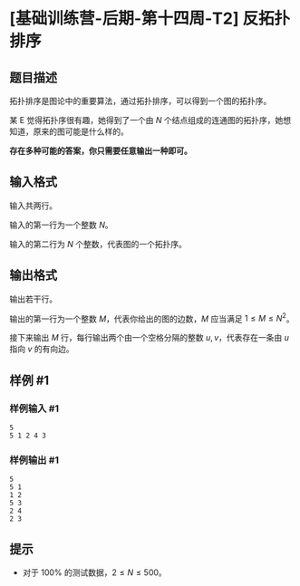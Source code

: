 # [基础训练营-后期-第十四周-T2] 反拓扑排序

## 题目描述

拓扑排序是图论中的重要算法，通过拓扑排序，可以得到一个图的拓扑序。

某 E 觉得拓扑序很有趣，她得到了一个由 $N$ 个结点组成的连通图的拓扑序，她想知道，原来的图可能是什么样的。

**存在多种可能的答案，你只需要任意输出一种即可。**

## 输入格式

输入共两行。

输入的第一行为一个整数 $N$。

输入的第二行为 $N$ 个整数，代表图的一个拓扑序。

## 输出格式

输出若干行。

输出的第一行为一个整数 $M$，代表你给出的图的边数，$M$ 应当满足 $1 \le M \le N^2$。

接下来输出 $M$ 行，每行输出两个由一个空格分隔的整数 $u,v$，代表存在一条由 $u$ 指向 $v$ 的有向边。

## 样例 #1

### 样例输入 #1

```
5
5 1 2 4 3
```

### 样例输出 #1

```
5
5 1
1 2
5 3
2 4
2 3
```

## 提示

- 对于 $100\%$ 的测试数据，$2 \le N \le 500$。
